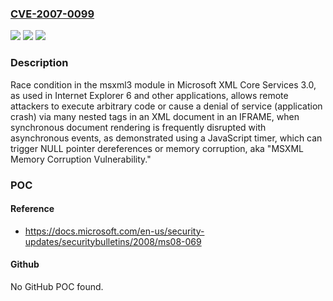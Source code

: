 ### [CVE-2007-0099](https://cve.mitre.org/cgi-bin/cvename.cgi?name=CVE-2007-0099)
![](https://img.shields.io/static/v1?label=Product&message=n%2Fa&color=blue)
![](https://img.shields.io/static/v1?label=Version&message=n%2Fa&color=blue)
![](https://img.shields.io/static/v1?label=Vulnerability&message=n%2Fa&color=brighgreen)

### Description

Race condition in the msxml3 module in Microsoft XML Core Services 3.0, as used in Internet Explorer 6 and other applications, allows remote attackers to execute arbitrary code or cause a denial of service (application crash) via many nested tags in an XML document in an IFRAME, when synchronous document rendering is frequently disrupted with asynchronous events, as demonstrated using a JavaScript timer, which can trigger NULL pointer dereferences or memory corruption, aka "MSXML Memory Corruption Vulnerability."

### POC

#### Reference
- https://docs.microsoft.com/en-us/security-updates/securitybulletins/2008/ms08-069

#### Github
No GitHub POC found.

